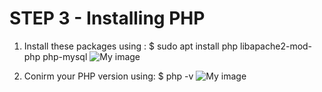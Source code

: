 # STEP 3 - Installing PHP
1. Install these  packages using :
   $ sudo apt install php libapache2-mod-php php-mysql
![My image](libapache.jpeg)


2. Conirm your PHP version using:
   $ php -v
![My image](php_v.jpeg)
